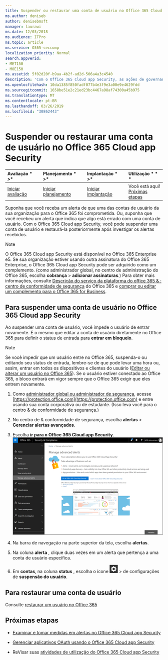 ```yaml
---
title: Suspender ou restaurar uma conta de usuário no Office 365 Cloud app Security
ms.author: deniseb
author: denisebmsft
manager: laurawi
ms.date: 12/03/2018
ms.audience: ITPro
ms.topic: article
ms.service: O365-seccomp
localization_priority: Normal
search.appverid:
- MET150
- MOE150
ms.assetid: 5f02d20f-b9aa-4b2f-ad2d-506a4a3c4540
description: 'Com o Office 365 Cloud app Security, as ações de governança que você pode executar são suspender ou cancelar a suspensão de uma conta de usuário. '
ms.openlocfilehash: 10da1385f850fadf077b4e3f9e3a00e9e4629fdd
ms.sourcegitcommit: 1658be51e2c21ed23bc4467a98af74300a45b975
ms.translationtype: MT
ms.contentlocale: pt-BR
ms.lasthandoff: 03/26/2019
ms.locfileid: "30862443"
---
```

# <a name="suspend-or-restore-a-user-account-in-office-365-cloud-app-security"></a>Suspender ou restaurar uma conta de usuário no Office 365 Cloud app Security

|Avaliação * *\>**|Planejamento * *\>**|Implantação * *\>**|Utilização * * *|
|:-----|:-----|:-----|:-----|
|[Iniciar avaliação](office-365-cas-overview.md) <br/> |[Iniciar planejamento](get-ready-for-office-365-cas.md) <br/> |[Iniciar implantação](turn-on-office-365-cas.md) <br/> |Você está aqui!  <br/> [Próximas etapas](#next-steps)<br/> |
   
Suponha que você receba um alerta de que uma das contas de usuário da sua organização para o Office 365 foi comprometida. Ou, suponha que você recebeu um alerta que indica que algo está errado com uma conta de usuário. Com o Office 365 Cloud app Security, você pode suspender uma conta de usuário e restaurá-la posteriormente após investigar os alertas recebidos.
  
> [!NOTE]
> O Office 365 Cloud app Security está disponível no Office 365 Enterprise e5. Se sua organização estiver usando outra assinatura do Office 365 Enterprise, o Office 365 Cloud app Security pode ser adquirido como um complemento. (como administrador global, no centro de administração do Office 365, escolha **cobrança** \> **adicionar assinaturas**.) Para obter mais informações, consulte [Descrição do serviço da plataforma do office 365 &amp; : centro de conformidade de segurança](https://technet.microsoft.com/en-us/library/dn933793.aspx) do Office 365 e [comprar ou editar um complemento para o Office 365 for Business](https://support.office.com/article/4e7b57d6-b93b-457d-aecd-0ea58bff07a6). 
  
## <a name="to-suspend-a-user-account-in-office-365-cloud-app-security"></a>Para suspender uma conta de usuário no Office 365 Cloud app Security

Ao suspender uma conta de usuário, você impede o usuário de entrar novamente. É o mesmo que editar a conta de usuário diretamente no Office 365 para definir o status de entrada para **entrar em bloqueio**.
  
> [!NOTE]
> Se você impedir que um usuário entre no Office 365, suspenda-o ou editando seu status de entrada, lembre-se de que pode levar uma hora ou, assim, entrar em todos os dispositivos e clientes do usuário ([Editar ou alterar um usuário no Office 365](https://support.office.com/article/42BB3F17-8F9D-4182-B434-5F1C8024E614#SingleUserPreview)). Se o usuário estiver conectado ao Office 365, o bloco entrará em vigor sempre que o Office 365 exigir que eles entrem novamente. 
  
1. Como [administrador global ou administrador de segurança](permissions-in-the-security-and-compliance-center.md), acesse [https://protection.office.com](https://protection.office.com) e entre usando sua conta corporativa ou de estudante. (Isso leva você para o centro &amp; de conformidade de segurança.) 
    
2. No centro de &amp; conformidade de segurança, escolha **alertas** \> **Gerenciar alertas avançados**.
    
3. Escolha **ir para o Office 365 Cloud app Security**.<br>![No centro de &amp; conformidade de segurança, escolha Gerenciar alertas avançados para acessar o Office 365 Cloud app Security](media/958632d4-03e3-4ade-8e22-d5509db6fca7.png)<br>
  
4. Na barra de navegação na parte superior da tela, escolha **alertas**.
    
5. Na coluna **alerta** , clique duas vezes em um alerta que pertença a uma conta de usuário específica. 
    
6. Em **contas**, na coluna **status** , escolha o ícone ![](media/e01b75cc-b28f-4b83-8f86-b1b13dc27ab2.png) \> de configurações de **suspensão do usuário**.
    
## <a name="to-restore-a-user-account"></a>Para restaurar uma conta de usuário

Consulte [restaurar um usuário no Office 365](https://support.office.com/article/2c261e42-5dd1-48b0-845f-2a016d29cfc1)
  
## <a name="next-steps"></a>Próximas etapas

- [Examinar e tomar medidas em alertas no Office 365 Cloud app Security](review-office-365-cas-alerts.md)
    
- [Gerenciar aplicativos OAuth usando o Office 365 Cloud app Security](manage-app-permissions-in-ocas.md)
    
- ReVisar suas [atividades de utilização do Office 365 Cloud app Security](utilization-activities-for-ocas.md)
    

